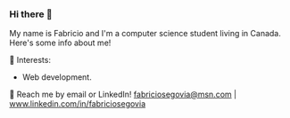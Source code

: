 ### Hi there 👋

My name is Fabricio and I'm a computer science student living in Canada. Here's some info about me!

🌱 Interests:

* Web development.

💬 Reach me by email or LinkedIn! <a name="">fabriciosegovia@msn.com</a> | <a name="">www.linkedin.com/in/fabriciosegovia</a>

<!--
**FabricioSe/FabricioSe** is a ✨ _special_ ✨ repository because its `README.md` (this file) appears on your GitHub profile.

Here are some ideas to get you started:

- 🔭 I’m currently working on ...
- 🌱 I’m currently learning ...
- 👯 I’m looking to collaborate on ...
- 🤔 I’m looking for help with ...
- 💬 Ask me about ...
- 📫 How to reach me: ...
- 😄 Pronouns: ...
- ⚡ Fun fact: ...
-->


